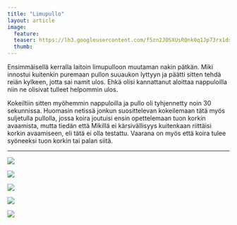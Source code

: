```yaml
---
title: "Limupullo"
layout: article
image:
  feature:
  teaser: https://lh3.googleusercontent.com/f5zn2JOSXUsRQnk0q1Jp73rx1dsen6DT6Z_57J_qW1o=w245
  thumb:
---
```


Ensimmäisellä kerralla laitoin limupulloon muutaman nakin pätkän. Miki innostui kuitenkin puremaan pullon suuaukon lyttyyn ja päätti sitten tehdä reiän kylkeen, jotta sai namit ulos. Ehkä olisi kannattanut aloittaa nappuloilla niin ne olisivat tulleet helpommin ulos.

Kokeiltiin sitten myöhemmin nappuloilla ja pullo oli tyhjennetty noin 30 sekunnissa. Huomasin netissä jonkun suosittelevan kokeilemaan tätä myös suljetulla pullolla, jossa koira joutuisi ensin opettelemaan tuon korkin avaamista, mutta tiedän että Mikillä ei kärsivällisyys kuitenkaan riittäisi korkin avaamiseen, eli tätä ei olla testattu. Vaarana on myös että koira tulee syöneeksi tuon korkin tai palan siitä.

---

[![](https://lh3.googleusercontent.com/co8p_jTbaLmbcE8AActaRujmUJz9O8eoiED82cenfvg=w800)](https://lh3.googleusercontent.com/co8p_jTbaLmbcE8AActaRujmUJz9O8eoiED82cenfvg=s0)

[![](https://lh3.googleusercontent.com/YWIe4I6-WHvk9JSAxvAWjV-h-wJNaNPFcGArmSFUlYY=w800)](https://lh3.googleusercontent.com/YWIe4I6-WHvk9JSAxvAWjV-h-wJNaNPFcGArmSFUlYY=s0)

[![](https://lh3.googleusercontent.com/mZyrCPPx0UK7-cGRLpQiCGmGfufaGlWqXPGQhb6T6Cs=w800)](https://lh3.googleusercontent.com/mZyrCPPx0UK7-cGRLpQiCGmGfufaGlWqXPGQhb6T6Cs=s0)

[![](https://lh3.googleusercontent.com/Q_K5gvaN118YxsQUhj4m9yPWaSVkBMxT-slbRG6y2sE=w800)](https://lh3.googleusercontent.com/Q_K5gvaN118YxsQUhj4m9yPWaSVkBMxT-slbRG6y2sE=s0)

[![](https://lh3.googleusercontent.com/Fp4OQft13xep2Mhwpgkc3zJjk_BH5TxZbLFC0agdq-w=w800)](https://lh3.googleusercontent.com/Fp4OQft13xep2Mhwpgkc3zJjk_BH5TxZbLFC0agdq-w=s0)

